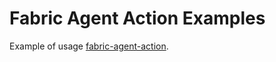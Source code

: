 # Fabric Agent Action Examples

Example of usage [fabric-agent-action](https://github.com/xvnpw/fabric-agent-action).